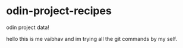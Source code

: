 # odin-project-recipes
odin project data!

hello this is me vaibhav and im trying all the git commands by my self.
